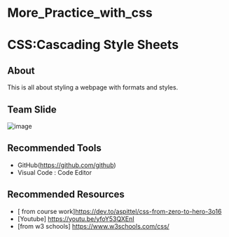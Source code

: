 # More_Practice_with_css

# CSS:Cascading Style Sheets

## About
This is all about styling a webpage with formats and styles.

## Team Slide
![image]()

## Recommended Tools

- GitHub(https://github.com/github)
- Visual Code : Code Editor

## Recommended Resources

- [ from course work]https://dev.to/aspittel/css-from-zero-to-hero-3o16
- [Youtube] https://youtu.be/yfoY53QXEnI
- [from w3 schools] https://www.w3schools.com/css/
